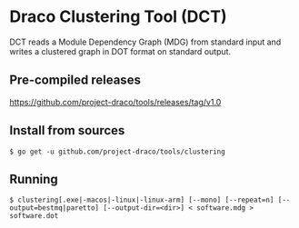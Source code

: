# Draco Clustering Tool (DCT)

DCT reads a Module Dependency Graph (MDG) from standard input and writes a clustered graph in DOT format on standard output.

## Pre-compiled releases

https://github.com/project-draco/tools/releases/tag/v1.0

## Install from sources

```$ go get -u github.com/project-draco/tools/clustering```

## Running

```$ clustering[.exe|-macos|-linux|-linux-arm] [--mono] [--repeat=n] [--output=bestmq|paretto] [--output-dir=<dir>] < software.mdg > software.dot```
